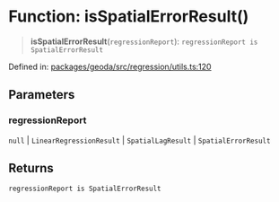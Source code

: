 # Function: isSpatialErrorResult()

> **isSpatialErrorResult**(`regressionReport`): `regressionReport is SpatialErrorResult`

Defined in: [packages/geoda/src/regression/utils.ts:120](https://github.com/GeoDaCenter/openassistant/blob/a9f2271d1019f6c25c10dd4b3bdb64fcf16999b2/packages/geoda/src/regression/utils.ts#L120)

## Parameters

### regressionReport

`null` | `LinearRegressionResult` | `SpatialLagResult` | `SpatialErrorResult`

## Returns

`regressionReport is SpatialErrorResult`

